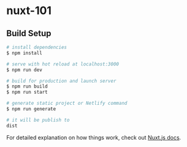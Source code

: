 # nuxt-101

## Build Setup

```bash
# install dependencies
$ npm install

# serve with hot reload at localhost:3000
$ npm run dev

# build for production and launch server
$ npm run build
$ npm run start

# generate static project or Netlify command
$ npm run generate

# it will be publish to 
dist
```

For detailed explanation on how things work, check out [Nuxt.js docs](https://nuxtjs.org).
